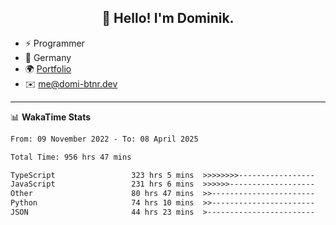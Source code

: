 <h2 align="center">👋 Hello! I'm Dominik.</h2>

- ⚡ Programmer
- 📍 Germany
- 🌍 [Portfolio](https://domi-btnr.dev)
- ✉️ [me@domi-btnr.dev](mailto://me@domi-btnr.dev)

---
📊 **WakaTime Stats**
<!--START_SECTION:waka-->

```txt
From: 09 November 2022 - To: 08 April 2025

Total Time: 956 hrs 47 mins

TypeScript                 323 hrs 5 mins  >>>>>>>>-----------------   33.77 %
JavaScript                 231 hrs 6 mins  >>>>>>-------------------   24.15 %
Other                      80 hrs 47 mins  >>-----------------------   08.44 %
Python                     74 hrs 10 mins  >>-----------------------   07.75 %
JSON                       44 hrs 23 mins  >------------------------   04.64 %
```

<!--END_SECTION:waka-->
